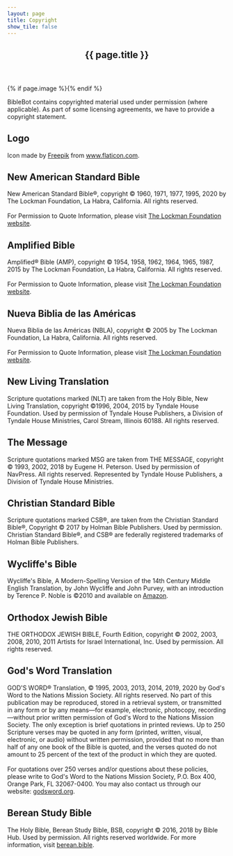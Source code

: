 ```yaml
---
layout: page
title: Copyright
show_tile: false
---
```

    
<!-- Main -->
<div id="main" class="alt">

<!-- One -->
<section id="one">
	<div class="inner">
		<header class="major">
			<h1>{{ page.title }}</h1>
		</header>
		{% if page.image %}<span class="image main"><img src="{{ site.baseurl }}/{{ page.image }}" alt="" /></span>{% endif %}
		<p>BibleBot contains copyrighted material used under permission (where applicable). As part of some licensing agreements, we have to provide a copyright statement.</p>
		<h2>Logo</h2>
		<p>Icon made by <a href="https://www.flaticon.com/authors/freepik" title="Freepik">Freepik</a> from <a href="https://www.flaticon.com/" title="Flaticon">www.flaticon.com</a>.</p>
		<h2>New American Standard Bible</h2>
		<p>New American Standard Bible®, copyright © 1960, 1971, 1977, 1995, 2020 by The Lockman Foundation, La Habra, California. All rights reserved.<br><br>For Permission to Quote Information, please visit <a href="https://www.lockman.org">The Lockman Foundation website</a>.</p>
		<h2>Amplified Bible</h2>
		<p>Amplified&reg; Bible (AMP), copyright &copy; 1954, 1958, 1962, 1964, 1965, 1987, 2015 by The Lockman Foundation, La Habra, California. All rights reserved.<br><br>For Permission to Quote Information, please visit <a href="https://www.lockman.org">The Lockman Foundation website</a>.</p>
		<h2>Nueva Biblia de las Américas</h2>
		<p>Nueva Biblia de las Américas (NBLA), copyright &copy; 2005 by The Lockman Foundation, La Habra, California. All rights reserved.<br><br>For Permission to Quote Information, please visit <a href="https://www.lockman.org">The Lockman Foundation website</a>.</p>
		<h2>New Living Translation</h2>
		<p>Scripture quotations marked (NLT) are taken from the Holy Bible, New Living Translation, copyright ©1996, 2004, 2015 by Tyndale House Foundation. Used by permission of Tyndale House Publishers, a Division of Tyndale House Ministries, Carol Stream, Illinois 60188. All rights reserved.</p>
		<h2>The Message</h2>
		<p>Scripture quotations marked MSG are taken from THE MESSAGE, copyright © 1993, 2002, 2018 by Eugene H. Peterson. Used by permission of NavPress. All rights reserved. Represented by Tyndale House Publishers, a Division of Tyndale House Ministries.</p>
		<h2>Christian Standard Bible</h2>
		<p>Scripture quotations marked CSB&reg;, are taken from the Christian Standard Bible&reg;, Copyright © 2017 by Holman Bible Publishers. Used by permission. Christian Standard Bible&reg;, and CSB&reg; are federally registered trademarks of Holman Bible Publishers.</p>
		<h2>Wycliffe's Bible</h2>
		<p>Wycliffe's Bible, A Modern-Spelling Version of the 14th Century Middle English Translation, by John Wycliffe and John Purvey, with an introduction by Terence P. Noble is &copy;2010 and available on <a href="https://www.amazon.com/dp/1470149389/">Amazon</a>.</p>
		<h2>Orthodox Jewish Bible</h2>
		<p>THE ORTHODOX JEWISH BIBLE, Fourth Edition, copyright &copy; 2002, 2003, 2008, 2010, 2011 Artists for Israel International, Inc. Used by permission. All rights reserved.</p>
		<h2>God's Word Translation</h2>
		<p>GOD'S WORD&reg; Translation, &copy; 1995, 2003, 2013, 2014, 2019, 2020 by God's Word to the Nations Mission Society. All rights reserved. No part of this publication may be reproduced, stored in a retrieval system, or transmitted in any form or by any means—for example, electronic, photocopy, recording—without prior written permission of God's Word to the Nations Mission Society. The only exception is brief quotations in printed reviews. Up to 250 Scripture verses may be quoted in any form (printed, written, visual, electronic, or audio) without written permission, provided that no more than half of any one book of the Bible is quoted, and the verses quoted do not amount to 25 percent of the text of the product in which they are quoted.<br><br>For quotations over 250 verses and/or questions about these policies, please write to God's Word to the Nations Mission Society, P.O. Box 400, Orange Park, FL 32067-0400. You may also contact us through our website: <a href="https://godsword.org">godsword.org</a>.</p>
		<h2>Berean Study Bible</h2>
		<p>The Holy Bible, Berean Study Bible, BSB, copyright &copy; 2016, 2018 by Bible Hub. Used by permission. All rights reserved worldwide. For more information, visit <a href="https://berean.bible/">berean.bible</a>.</p>
	</div>
</section>

</div>
